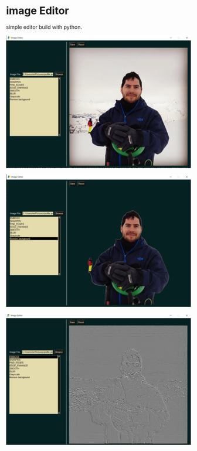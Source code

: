 # image Editor

simple editor build with python.

![Starting point](https://github.com/niradler/simple-image-editor/blob/master/screens/base.PNG?raw=true)

![Remove background](https://github.com/niradler/simple-image-editor/blob/master/screens/rm-bg.PNG?raw=true)

![Combo](https://github.com/niradler/simple-image-editor/blob/master/screens/combo.PNG?raw=true)
